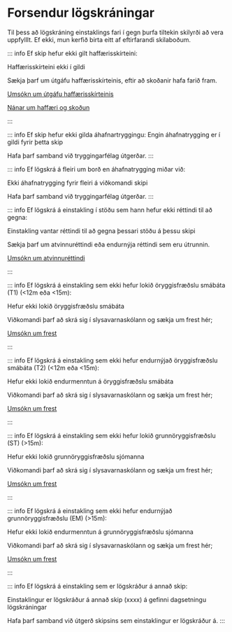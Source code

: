 # Forsendur lögskráningar

Til þess að lögskráning einstaklings fari í gegn þurfa tiltekin skilyrði að vera uppfylllt. Ef ekki, mun kerfið birta eitt af eftirfarandi skilaboðum.


::: info Ef skip hefur ekki gilt haffærisskírteini:

<span class="badge-big yellow-l">Haffærisskírteini ekki í gildi</span>

Sækja þarf um útgáfu haffærisskírteinis, eftir að skoðanir hafa farið fram.

[Umsókn um útgáfu haffærisskírteinis](https://eydublod.samgongustofa.is/20635888850250541156)

[Nánar um haffæri og skoðun](https://www.samgongustofa.is/siglingar/krofur-til-skipa/haffaeri-og-skodun)

:::


::: info Ef skip hefur ekki gilda áhafnartryggingu:
<span class="badge-big yellow-l">Engin áhafnatrygging er í gildi fyrir þetta skip</span>

Hafa þarf samband við tryggingarfélag útgerðar.
:::

::: info Ef lögskrá á fleiri um borð en áhafnatrygging miðar við:

<span class="badge-big yellow-l">Ekki áhafnatrygging fyrir fleiri á viðkomandi skipi</span>

Hafa þarf samband við tryggingarfélag útgerðar.
:::



::: info Ef lögskrá á einstakling í stöðu sem hann hefur ekki réttindi til að gegna:

<span class="badge-big yellow-l">Einstakling vantar réttindi til að gegna þessari stöðu á þessu skipi
</span>

Sækja þarf um atvinnuréttindi eða endurnýja réttindi sem eru útrunnin.

[Umsókn um atvinnuréttindi](https://innskraning.island.is/?id=eydubl.samgongustofa.is&Au-thID=e1311348-7944-4ac2-a938-4a4aefaa7244)

:::


::: info Ef lögskrá á einstakling sem ekki hefur lokið öryggisfræðslu smábáta (T1) (<12m eða <15m):

<span class="badge-big yellow-l">Hefur ekki lokið öryggisfræðslu smábáta</span>

Viðkomandi þarf að skrá sig í slysavarnaskólann og sækja um frest hér;

[Umsókn um frest](https://eydublod.samgongustofa.is/26635894123012325331)

:::


::: info Ef lögskrá á einstakling sem ekki hefur endurnýjað öryggisfræðslu smábáta (T2) (<12m eða <15m):

<span class="badge-big yellow-l">Hefur ekki lokið endurmenntun á öryggisfræðslu smábáta</span>

Viðkomandi þarf að skrá sig í slysavarnaskólann og sækja um frest hér;

[Umsókn um frest](https://eydublod.samgongustofa.is/26635894123012325331)

:::



::: info Ef lögskrá á einstakling sem ekki hefur lokið grunnöryggisfræðslu (ST) (>15m):

<span class="badge-big yellow-l">Hefur ekki lokið grunnöryggisfræðslu sjómanna</span>

Viðkomandi þarf að skrá sig í slysavarnaskólann og sækja um frest hér;

[Umsókn um frest](https://eydublod.samgongustofa.is/26635894123012325331)

:::


::: info Ef lögskrá á einstakling sem ekki hefur endurnýjað grunnöryggisfræðslu (EM) (>15m):

<span class="badge-big yellow-l">Hefur ekki lokið endurmenntun á grunnöryggisfræðslu sjómanna</span>

Viðkomandi þarf að skrá sig í slysavarnaskólann og sækja um frest hér;

[Umsókn um frest](https://eydublod.samgongustofa.is/26635894123012325331)

:::


::: info Ef lögskrá á einstakling sem er lögskráður á annað skip:

<span class="badge-big yellow-l">Einstaklingur er lögskráður á annað skip (xxxx) á gefinni dagsetningu lögskráningar</span>

Hafa þarf samband við útgerð skipsins sem einstaklingur er lögskráður á.
:::